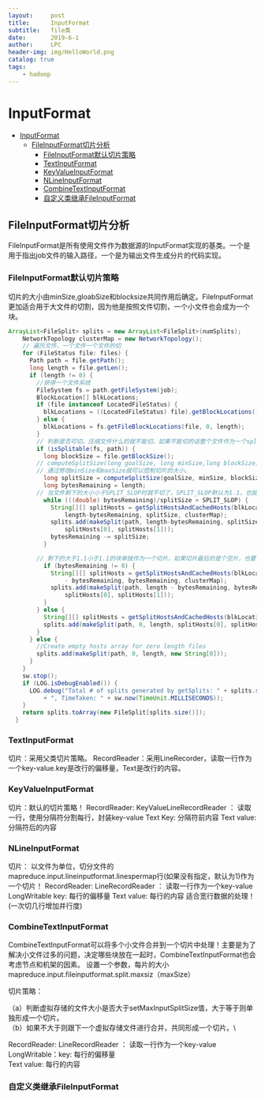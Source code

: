 ```yaml
---
layout:     post
title:      InputFormat
subtitle:   file类
date:       2019-6-1
author:     LPC
header-img: img/HelloWorld.png
catalog: true
tags:
    - hadoop
---
```


# InputFormat

- [InputFormat](#inputformat)
  - [FileInputFormat切片分析](#fileinputformat%e5%88%87%e7%89%87%e5%88%86%e6%9e%90)
    - [FileInputFormat默认切片策略](#fileinputformat%e9%bb%98%e8%ae%a4%e5%88%87%e7%89%87%e7%ad%96%e7%95%a5)
    - [TextInputFormat](#textinputformat)
    - [KeyValueInputFormat](#keyvalueinputformat)
    - [NLineInputFormat](#nlineinputformat)
    - [CombineTextInputFormat](#combinetextinputformat)
    - [自定义类继承FileInputFormat](#%e8%87%aa%e5%ae%9a%e4%b9%89%e7%b1%bb%e7%bb%a7%e6%89%bffileinputformat)

## FileInputFormat切片分析

FileInputFormat是所有使用文件作为数据源的InputFormat实现的基类。一个是用于指出job文件的输入路径，一个是为输出文件生成分片的代码实现。

### FileInputFormat默认切片策略

切片的大小由minSize,gloabSize和blocksize共同作用后确定。FileInputFormat更加适合用于大文件的切割，因为他是按照文件切割，一个小文件也会成为一个块。

```java
ArrayList<FileSplit> splits = new ArrayList<FileSplit>(numSplits);
    NetworkTopology clusterMap = new NetworkTopology();
    // 遍历文件，一个文件一个文件的切
    for (FileStatus file: files) {
      Path path = file.getPath();
      long length = file.getLen();
      if (length != 0) {
        //获得一个文件系统
        FileSystem fs = path.getFileSystem(job);
        BlockLocation[] blkLocations;
        if (file instanceof LocatedFileStatus) {
          blkLocations = ((LocatedFileStatus) file).getBlockLocations();
        } else {
          blkLocations = fs.getFileBlockLocations(file, 0, length);
        }
        // 判断是否可切。压缩文件什么的就不能切。如果不能切的话整个文件作为一个split
        if (isSplitable(fs, path)) {
          long blockSize = file.getBlockSize();
        // computeSplitSize(long goalSize, long minSize,long blockSize) {Math.max(minSize, Math.min(goalSize, blockSize))};，
        // 通过修改minSize和maxSize就可以控制切片的大小。
          long splitSize = computeSplitSize(goalSize, minSize, blockSize);
          long bytesRemaining = length;
        // 当文件剩下的大小小于SPLIT_SLOP时就不切了，SPLIT_SLOP默认为1.1，也就是说如果最后块的大小小于splitSize*1.1就不切了。
          while (((double) bytesRemaining)/splitSize > SPLIT_SLOP) {
            String[][] splitHosts = getSplitHostsAndCachedHosts(blkLocations,
                length-bytesRemaining, splitSize, clusterMap);
            splits.add(makeSplit(path, length-bytesRemaining, splitSize,
                splitHosts[0], splitHosts[1]));
            bytesRemaining -= splitSize;
          }

        // 剩下的大于1.1小于1.1的块单独作为一个切片，如果切片最后的是个空片，也要作为一个片。
          if (bytesRemaining != 0) {
            String[][] splitHosts = getSplitHostsAndCachedHosts(blkLocations, length
                - bytesRemaining, bytesRemaining, clusterMap);
            splits.add(makeSplit(path, length - bytesRemaining, bytesRemaining,
                splitHosts[0], splitHosts[1]));
          }
        } else {
          String[][] splitHosts = getSplitHostsAndCachedHosts(blkLocations,0,length,clusterMap);
          splits.add(makeSplit(path, 0, length, splitHosts[0], splitHosts[1]));
        }
      } else {
        //Create empty hosts array for zero length files
        splits.add(makeSplit(path, 0, length, new String[0]));
      }
    }
    sw.stop();
    if (LOG.isDebugEnabled()) {
      LOG.debug("Total # of splits generated by getSplits: " + splits.size()
          + ", TimeTaken: " + sw.now(TimeUnit.MILLISECONDS));
    }
    return splits.toArray(new FileSplit[splits.size()]);
  }
```

### TextInputFormat

切片：采用父类切片策略。
RecordReader：采用LineRecorder，读取一行作为一个key-value.key是改行的偏移量，Text是改行的内容。

### KeyValueInputFormat

切片：默认的切片策略！
RecordReader:  KeyValueLineRecordReader ： 读取一行，使用分隔符分割每行，封装key-value
Text Key: 分隔符前内容
Text value: 分隔符后的内容

### NLineInputFormat

切片： 以文件为单位，切分文件的mapreduce.input.lineinputformat.linespermap行(如果没有指定，默认为1)作为一个切片！
RecordReader:   LineRecordReader ： 读取一行作为一个key-value
LongWritable key: 每行的偏移量
Text value:  每行的内容
适合宽行数据的处理！(一次切几行增加并行度)

### CombineTextInputFormat

CombineTextInputFormat可以将多个小文件合并到一个切片中处理！主要是为了解决小文件过多的问题，决定哪些块放在一起时，CombineTextInputFormat也会考虑节点和机架的因素。
设置一个参数，每片的大小mapreduce.input.fileinputformat.split.maxsiz（maxSize）

切片策略：

（a）判断虚拟存储的文件大小是否大于setMaxInputSplitSize值，大于等于则单独形成一个切片。\
（b）如果不大于则跟下一个虚拟存储文件进行合并，共同形成一个切片。\

RecordReader:  LineRecordReader ： 读取一行作为一个key-value\
LongWritable：key: 每行的偏移量\
Text value:  每行的内容

### 自定义类继承FileInputFormat
